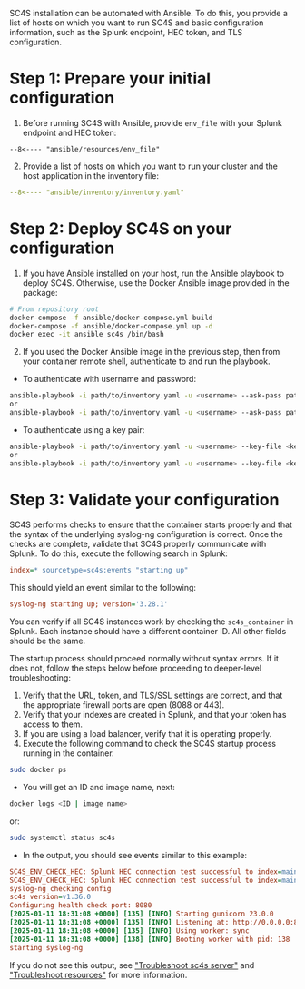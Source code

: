 SC4S installation can be automated with Ansible. To do this, you provide a list of hosts on which you want to run SC4S and basic configuration information, such as the Splunk endpoint, HEC token, and TLS configuration.

# Step 1: Prepare your initial configuration

1. Before running SC4S with Ansible, provide `env_file` with your Splunk endpoint and HEC token:

``` dotenv
--8<---- "ansible/resources/env_file"
```
2. Provide a list of hosts on which you want to run your cluster and the host application in the inventory file:
``` yaml
--8<---- "ansible/inventory/inventory.yaml"
```
# Step 2: Deploy SC4S on your configuration
1. If you have Ansible installed on your host, run the Ansible playbook to deploy SC4S. Otherwise, use the Docker Ansible image provided in the package:
```bash
# From repository root
docker-compose -f ansible/docker-compose.yml build
docker-compose -f ansible/docker-compose.yml up -d
docker exec -it ansible_sc4s /bin/bash
```
2. If you used the Docker Ansible image in the previous step, then from your container remote shell, authenticate to and run the playbook.

* To authenticate with username and password:
``` bash 
ansible-playbook -i path/to/inventory.yaml -u <username> --ask-pass path/to/playbooks/docker.yml
or
ansible-playbook -i path/to/inventory.yaml -u <username> --ask-pass path/to/playbooks/podman.yml

```
* To authenticate using a key pair:
``` bash 
ansible-playbook -i path/to/inventory.yaml -u <username> --key-file <key_file> path/to/playbooks/docker.yml
or
ansible-playbook -i path/to/inventory.yaml -u <username> --key-file <key_file> path/to/playbooks/podman.yml
```

# Step 3: Validate your configuration

SC4S performs checks to ensure that the container starts properly and that the syntax of the underlying syslog-ng
configuration is correct. Once the checks are complete, validate that SC4S properly communicate with Splunk. To do this, execute the following search in Splunk:

```ini
index=* sourcetype=sc4s:events "starting up"
```

This should yield an event similar to the following:

```ini
syslog-ng starting up; version='3.28.1'
```
You can verify if all SC4S instances work by checking the ```sc4s_container``` in Splunk. Each instance should have a different container ID. All other fields should be the same.

The startup process should proceed normally without syntax errors. If it does not,
follow the steps below before proceeding to deeper-level troubleshooting:

1. Verify that the URL, token, and TLS/SSL settings are correct, and that the appropriate firewall ports are open (8088 or 443).
2. Verify that your indexes are created in Splunk, and that your token has access to them.
3. If you are using a load balancer, verify that it is operating properly.
4. Execute the following command to check the SC4S startup process running in the container.
```bash
sudo docker ps
```

* You will get an ID and image name, next: 

```bash
docker logs <ID | image name> 
```
or:
```bash
sudo systemctl status sc4s
```

* In the output, you should see events similar to this example:

```ini
SC4S_ENV_CHECK_HEC: Splunk HEC connection test successful to index=main for sourcetype=sc4s:fallback...
SC4S_ENV_CHECK_HEC: Splunk HEC connection test successful to index=main for sourcetype=sc4s:events...
syslog-ng checking config
sc4s version=v1.36.0
Configuring health check port: 8080
[2025-01-11 18:31:08 +0000] [135] [INFO] Starting gunicorn 23.0.0
[2025-01-11 18:31:08 +0000] [135] [INFO] Listening at: http://0.0.0.0:8080 (135)
[2025-01-11 18:31:08 +0000] [135] [INFO] Using worker: sync
[2025-01-11 18:31:08 +0000] [138] [INFO] Booting worker with pid: 138
starting syslog-ng
```

If you do not see this output, see ["Troubleshoot sc4s server"](../troubleshooting/troubleshoot_SC4S_server.md)
and ["Troubleshoot resources"](../troubleshooting/troubleshoot_resources.md) for more information.
